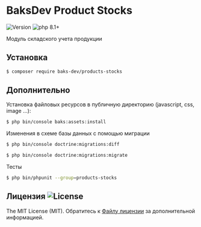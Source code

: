 # BaksDev Product Stocks

![Version](https://img.shields.io/badge/version-6.3.5-blue) ![php 8.1+](https://img.shields.io/badge/php-min%208.1-red.svg)

Модуль складского учета продукции

## Установка

``` bash
$ composer require baks-dev/products-stocks
```

## Дополнительно

Установка файловых ресурсов в публичную директорию (javascript, css, image ...):

``` bash
$ php bin/console baks:assets:install
```

Изменения в схеме базы данных с помощью миграции

``` bash
$ php bin/console doctrine:migrations:diff

$ php bin/console doctrine:migrations:migrate
```

Тесты

``` bash
$ php bin/phpunit --group=products-stocks
```

## Лицензия ![License](https://img.shields.io/badge/MIT-green)

The MIT License (MIT). Обратитесь к [Файлу лицензии](LICENSE.md) за дополнительной информацией.


